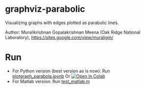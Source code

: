 # graphviz-parabolic

Visualizing graphs with edges plotted as parabolic lines.

Author: Muralikrishnan Gopalakrishnan Meena (Oak Ridge National Laboratory), https://sites.google.com/view/muraligm/

# Run

* For Python version (best version as is now): Run [plotgraph_parabola.ipynb](https://github.com/muralikrishnangm/graphviz-parabolic/blob/main/plotgraph_parabola.ipynb) Or [![Open In Colab](https://colab.research.google.com/assets/colab-badge.svg)](https://colab.research.google.com/github/muralikrishnangm/graphviz-parabolic/blob/main/plotgraph_parabola.ipynb)
* For Matlab version: Run [test_matlab.m](https://github.com/muralikrishnangm/graphviz-parabolic/blob/main/test_matlab.m)

